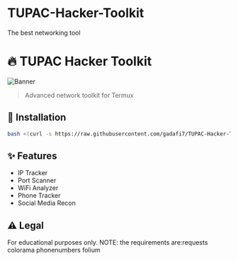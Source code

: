 # TUPAC-Hacker-Toolkit
The best networking tool 

# 🔥 TUPAC Hacker Toolkit 

![Banner](https://i.imgur.com/your-banner.png)

> Advanced network toolkit for Termux

## 🚀 Installation
```bash
bash <(curl -s https://raw.githubusercontent.com/gadafi7/TUPAC-Hacker-Toolkit/main/install.sh)
```

## ✨ Features
- IP Tracker
- Port Scanner
- WiFi Analyzer
- Phone Tracker
- Social Media Recon

## ⚠️ Legal
For educational purposes only.
NOTE: the requirements are:requests
     colorama
     phonenumbers
     folium
